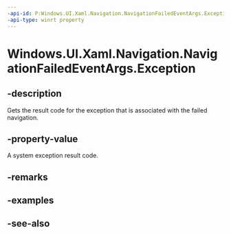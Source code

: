 ```yaml
---
-api-id: P:Windows.UI.Xaml.Navigation.NavigationFailedEventArgs.Exception
-api-type: winrt property
---
```


<!-- Property syntax
public Windows.Foundation.HResult Exception { get; }
-->

# Windows.UI.Xaml.Navigation.NavigationFailedEventArgs.Exception

## -description
Gets the result code for the exception that is associated with the failed navigation.



## -property-value
A system exception result code.

## -remarks

## -examples

## -see-also
